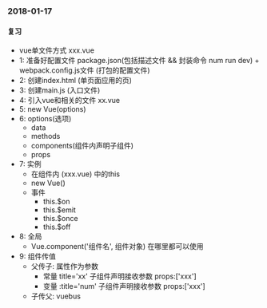 ### 2018-01-17

#### 复习
* vue单文件方式 xxx.vue
* 1: 准备好配置文件 package.json(包括描述文件 && 封装命令 num run dev) + webpack.config.js文件 (打包的配置文件)
* 2: 创建index.html (单页面应用的页)
* 3: 创建main.js (入口文件)
* 4: 引入vue和相关的文件 xx.vue
* 5: new Vue(options)
* 6: options(选项)
	- data
	- methods
	- components(组件内声明子组件)
	- props
* 7: 实例
	- 在组件内 (xxx.vue) 中的this
	- new Vue()
	- 事件
		+ this.$on
		+ this.$emit
		+ this.$once
		+ this.$off
* 8: 全局
	- Vue.component('组件名', 组件对象) 在哪里都可以使用
* 9: 组件传值
	- 父传子: 属性作为参数
		+ 常量 title='xx' 子组件声明接收参数 props:['xxx']
		+ 变量 :title='num' 子组件声明接收参数 props:['xxx']
	- 子传父: vuebus